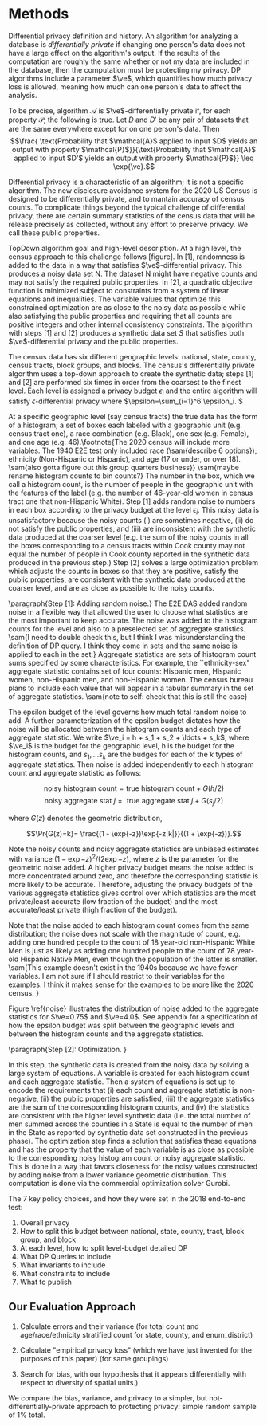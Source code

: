 Methods
=======

Differential privacy definition and history.  An algorithm for
analyzing a database is _differentially private_ if changing one
person's data does not have a large effect on the algorithm's
output. If the results of the computation are roughly the same whether
or not my data are included in the database, then the computation must
be protecting my privacy. DP algorithms include a parameter $\ve$,
which quantifies how much privacy loss is allowed, meaning how much
can one person's data to affect the analysis.

To be precise, algorithm $\mathcal{A}$ is $\ve$-differentially private
if, for each property $\mathcal{P}$, the following is
true.  Let $D$ and $D'$ 
be any pair of datasets that are the same everywhere except for on one
person's data. Then
$$\frac{ \text{Probability that $\mathcal{A}$ applied to
input $D$ yields an output with property
$\mathcal{P}$}}{\text{Probability that $\mathcal{A}$ applied to input
$D'$ yields an output with property $\mathcal{P}$}} \leq \exp{\ve}.$$


Differential privacy is a characteristic of an algorithm; it is not a
specific algorithm. The new disclosure avoidance system for the 2020
US Census is designed to be differentially private, and to mantain
accuracy of census counts. To complicate things beyond the typical
challenge of differential privacy, there are certain summary
statistics of the census data that will be release precisely as
collected, without any effort to preserve privacy. We call these
public properties.


TopDown algorithm goal and high-level description.  At a high level,
the census approach to this challenge follows [figure].  In [1],
randomness is added to the data in a way that satisfies
$\ve$-differential privacy. This produces a noisy data set N. The
dataset N might have negative counts and may not satisfy the required
public properties. In [2], a quadratic objective function is minimized
subject to constraints from a system of linear equations and
inequalities. The variable values that optimize this constrained
optimization are as close to the noisy data as possible while also
satisfying the public properties and requiring that all counts are
positive integers and other internal consistency constraints. The
algorithm with steps [1] and [2] produces a synthetic data set $S$
that satisfies both $\ve$-differential privacy and the public
properties.

The census data has six different geographic levels: national, state,
county, census tracts, block groups, and blocks. The census's
differentially private algorithm uses a top-down approach to create
the synthetic data; steps [1] and [2] are performed six times in order
from the coarsest to the finest level. Each level is assigned a
privacy budget $\epsilon_i$ and the entire algorithm will satisfy
$\epsilon$-differential privacy where $\epsilon=\sum_{i=1}^6
\epsilon_i. $

At a specific geographic level (say census tracts) the true data has
the form of a histogram; a set of boxes each labeled with a geographic
unit (e.g. census tract one), a race combination (e.g. Black), one sex
(e.g. Female), and one age (e.g. 46).\footnote{The 2020 census will
include more variables. The 1940 E2E test only included race
(\sam{describe 6 options}), ethnicity (Non-Hispanic or Hispanic), and
age (17 or under, or over 18). \sam{also gotta figure out this group
quarters business}} \sam{maybe rename histogram counts to bin counts?}
The number in the box, which we call a histogram count, is the number
of people in the geographic unit with the features of the label
(e.g. the number of 46-year-old women in census tract one that
non-Hispanic White). Step [1] adds random noise to numbers in each box
according to the privacy budget at the level $\epsilon_i.$ This noisy
data is unsatisfactory because the noisy counts (i) are sometimes
negative, (ii) do not satisfy the public properties, and (iii) are
inconsistent with the synthetic data produced at the coarser level
(e.g. the sum of the noisy counts in all the boxes corresponding to a
census tracts within Cook county may not equal the number of people in
Cook county reported in the synthetic data produced in the previous
step.) Step [2] solves a large optimization problem which adjusts the
counts in boxes so that they are positive, satisfy the public
properties, are consistent with the synthetic data produced at the
coarser level, and are as close as possible to the noisy counts.

\paragraph{Step [1]: Adding random noise.} The E2E DAS added random
noise in a flexible way that allowed the user to choose what
statistics are the most important to keep accurate. The noise was
added to the histogram counts for the level and also to a preselected
set of aggregate statistics. \sam{I need to double check this, but I
think I was misunderstanding the definition of DP query. I think they
come in sets and the same noise is applied to each in the set.}
Aggregate statistics are sets of histogram count sums specified by
some characteristics. For example, the ``ethnicity-sex" aggregate
statistic contains set of four counts: Hispanic men, Hispanic women,
non-Hispanic men, and non-Hispanic women. The census bureau plans to
include each value that will appear in a tabular summary in the set of
aggregate statistics.  \sam{note to self: check that this is still the
case}

The epsilon budget of the level governs how much total random noise to add. A further parameterization of the epsilon budget dictates how the noise will be allocated between the histogram counts and each type of aggregate statistic. We write $\ve_i = h + s_1 + s_2 + \ldots + s_k$, where $\ve_i$ is the budget for the geographic level, h is the budget for the histogram counts, and $s_1, \dots s_k$ are the budges for each of the $k$ types of aggregate statistics. Then noise is added independently to each histogram count and aggregate statistic as follows:


$$\text{noisy histogram count} = \text{true histogram count} + G(h/2)
$$
$$\text{noisy aggregate stat $j$} = \text{ true aggregate stat $j$} + G(s_j/2)
$$

where $G(z)$ denotes the geometric distribution,

$$\Pr{G(z)=k}= \frac{(1 - \exp{-z})\exp{-z|k|}}{(1 + \exp{-z})}.$$

Note the noisy counts and noisy aggregate statistics are unbiased
estimates with variance $(1-\exp{-z})^2/ (2 \exp{-z})$, where $z$ is
the parameter for the geometric noise added. A higher privacy budget
means the noise added is more concentrated around zero, and therefore
the corresponding statistic is more likely to be accurate. Therefore,
adjusting the privacy budgets of the various aggregate statistics
gives control over which statistics are the most private/least
accurate (low fraction of the budget) and the most accurate/least
private (high fraction of the budget).

Note that the noise added to each histogram count comes from the same
distribution; the noise does not scale with the magnitude of count,
e.g. adding one hundred people to the count of 18 year-old
non-Hispanic White Men is just as likely as adding one hundred people
to the count of 78 year-old Hispanic Native Men, even though the
population of the latter is smaller. \sam{This example doesn't exist
in the 1940s because we have fewer variables. I am not sure if I
should restrict to their variables for the examples. I think it makes
sense for the examples to be more like the 2020 census. }

Figure \ref{noise} illustrates the distribution of noise added to the
aggregate statistics for $\ve=0.75$ and $\ve=4.0$. See appendix for a
specification of how the epsilon budget was split between the
geographic levels and between the histogram counts and the aggregate
statistics.




\paragraph{Step [2]: Optimization. }

In this step, the synthetic data is created from the noisy data by
solving a large system of equations. A variable is created for each
histogram count and each aggregate statistic. Then a system of
equations is set up to encode the requirements that (i) each count and
aggregate statistic is non-negative, (ii) the public properties are
satisfied, (iii) the aggregate statistics are the sum of the
corresponding histogram counts, and (iv) the statistics are consistent
with the higher level synthetic data (i.e. the total number of men
summed across the counties in a State is equal to the number of men in
the State as reported by synthetic data set constructed in the
previous phase). The optimization step finds a solution that satisfies
these equations and has the property that the value of each variable
is as close as possible to the corresponding noisy histogram count or
noisy aggregate statistic. This is done in a way that favors closeness
for the noisy values constructed by adding noise from a lower variance
geometric distribution. This computation is done via the commercial
optimization solver Gurobi.

The 7 key policy choices, and how they were set in the 2018 end-to-end
test:

1. Overall privacy 
2. How to split this budget between national, state, county, tract, block group, and block
3. At each level, how to split level-budget detailed  DP 
4. What DP Queries to include
5. What invariants to include
6. What constraints to include
7. What to publish


Our Evaluation Approach
-----------------------

1. Calculate errors and their variance (for total count and
age/race/ethnicity stratified count for state, county, and
enum_district)

2. Calculate "empirical privacy loss" (which we have just invented for
the purposes of this paper) (for same groupings)

3. Search for bias, with our hypothesis that it appears differentially
with respect to diversity of spatial units.)

We compare the bias, variance, and privacy to a simpler, but
not-differentially-private approach to protecting privacy: simple
random sample of 1% total.


